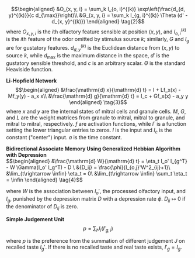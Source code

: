 $$\begin{aligned}
&O_{x, y, i} = \sum_k I_{o, i}^{(k)} \exp\left(\frac{d_{d, y}^{(k)}}{c d_{\max}}\right)\\
&G_{x, y, i} = \sum_k I_{g, i}^{(k)} \Theta (d' - d_{x, y}^{(k)})
\end{aligned} \tag{2}$$
where $O_{x, y, i}$ is the $i$th olfactory feature sensible at position $(x, y)$, and $I_{o, i}^{(k)}$ is the $i$th feature of the odor omitted by stimulus source $k$; similarly, $G$ and $I_g$ are for gustatory features. $d_{d, y}^{(k)}$ is the Euclidean distance from $(x, y)$ to source $k$, while $d_{\max}$ is the maximum distance in the space, $d'$ is the gustatory sensible threshold, and $c$ is an arbitrary scalar. $\Theta$ is the standard Heaviside function.
 
**Li-Hopfield Network**  
$$\begin{aligned}
&\frac{\mathrm{d} x}{\mathrm{d} t} = I + Lf_x(x) - Mf_y(y) - a_x x\\
&\frac{\mathrm{d} g}{\mathrm{d} t} =  I_c + Gf_x(x) - a_y y
\end{aligned}  \tag{3}$$
 where $x$ and $y$ are the internal states of mitral cells and granule cells. $M$, $G$, and $L$ are the weight matrices from granule to mitral, mitral to granule, and mitral to mitral, respectively. $f$ are activation functions, while $\Gamma$ is a function setting the lower triangular entries to zeros. $I$ is the input and $I_c$ is the constant ("center") input. $a$ is the time constant.
 
**Bidirectional Associate Memory Using Generalized Hebbian Algorithm with Depression**  
$$\begin{aligned} 
&\frac{\mathrm{d} W}{\mathrm{d} t} = \eta_t  I_o' I_{g^T} - W \Gamma(I_o' I_g^T) - D \\
&\{D_ij} = \frac{\phi}{I_{o,j}'W^2_{ij}+1}\\
&\lim_{t\rightarrow \infin} \eta_t = 0\\
&\lim_{t\rightarrow \infin} \sum_t \eta_t = \infin
\end{aligned}  \tag{4}$$

where $W$ is the association between $I_o'$, the processed olfactory input, and $I_g$, punished by the depression matrix $D$ with a depression rate $\phi$. $D_{ij} \mapsto 0$ if the denominator of $D_{ij}$ is zero.  

**Simple Judgement Unit**  
$$p = \sum_i J_i(I'_{g,i}) \tag{5}$$  

where $p$ is the preference from the summation of different judgement $J$ on recalled taste $I_g'$. If there is no recalled taste and real taste exists, $I'_g = I_g$.
